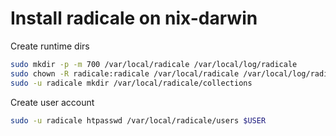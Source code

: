 # Install radicale on nix-darwin

Create runtime dirs

```bash
sudo mkdir -p -m 700 /var/local/radicale /var/local/log/radicale
sudo chown -R radicale:radicale /var/local/radicale /var/local/log/radicale
sudo -u radicale mkdir /var/local/radicale/collections
```

Create user account

```bash
sudo -u radicale htpasswd /var/local/radicale/users $USER
```
